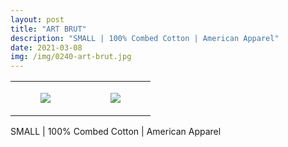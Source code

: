 ```yaml
---
layout: post
title: "ART BRUT"
description: "SMALL | 100% Combed Cotton | American Apparel"
date: 2021-03-08
img: /img/0240-art-brut.jpg
---
```




<table style="width:100%;"><tr><td style="vertical-align:top;">
      <figure class="tmblr-full" data-orig-height="2048" data-orig-width="1365" data-orig-src="https://concertshirts.netlify.app/shirts/0240/0240-01.jpg"><img src="https://64.media.tumblr.com/c17e54746d9e5406730a6e192fa05be4/8c06a415fb111fea-a3/s540x810/96f47a02f1e79be94b36e842226134e060f85f81.jpg" data-orig-height="2048" data-orig-width="1365" data-orig-src="https://concertshirts.netlify.app/shirts/0240/0240-01.jpg"/></figure></td>
    <td style="vertical-align:top;">
      <figure class="tmblr-full" data-orig-height="2048" data-orig-width="1365" data-orig-src="https://concertshirts.netlify.app/shirts/0240/0240-02.jpg"><img src="https://64.media.tumblr.com/6fc69fee362555fd57f9c8178961bbac/8c06a415fb111fea-d0/s540x810/a6d6dc0e938a087a0c4d91f618fd874034cbf234.jpg" data-orig-height="2048" data-orig-width="1365" data-orig-src="https://concertshirts.netlify.app/shirts/0240/0240-02.jpg"/></figure></td>
  </tr></table><p>
  SMALL | 100% Combed Cotton | American Apparel
</p>
